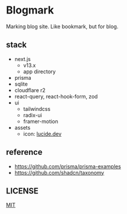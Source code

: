 # Blogmark

Marking blog site. Like bookmark, but for blog.

## stack

- next.js
  - v13.x
  - app directory
- prisma
- sqlite
- cloudflare r2
- react-query, react-hook-form, zod
- ui
  - tailwindcss
  - radix-ui
  - framer-motion
- assets
  - icon: [lucide.dev](https://lucide.dev)

## reference

- https://github.com/prisma/prisma-examples
- https://github.com/shadcn/taxonomy

## LICENSE

[MIT](./LICENSE)
